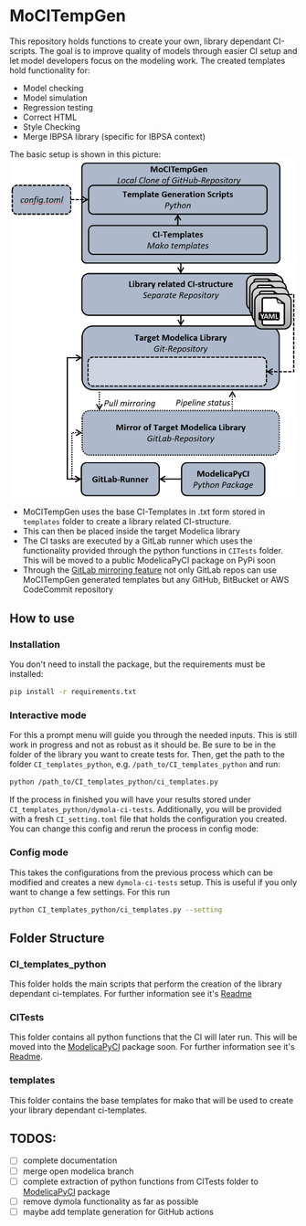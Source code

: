 # MoCITempGen
This repository holds functions to create your own, library dependant 
CI-scripts. The goal is to improve quality of models through easier CI setup and
let model developers focus on the modeling work. 
The created templates hold functionality for:
- Model checking 
- Model simulation
- Regression testing
- Correct HTML 
- Style Checking
- Merge IBPSA library (specific for IBPSA context)

The basic setup is shown in this picture:
![process](/docs/images/mocitempgen_process.png)
* MoCITempGen uses the base CI-Templates in .txt form stored in `templates` 
folder to create a library related CI-structure.
* This can then be placed inside the target Modelica library
* The CI tasks are executed by a GitLab runner which uses the functionality 
provided through the python functions in `CITests` folder. This will be moved 
to a public ModelicaPyCI package on PyPi soon
* Through the
[GitLab mirroring feature](https://docs.gitlab.com/ee/user/project/repository/mirror/) 
not only GitLab repos can use MoCITempGen generated templates but any GitHub,
BitBucket or AWS CodeCommit repository

## How to use

### Installation

You don't need to install the package, but the requirements 
must be installed:

```bash
pip install -r requirements.txt
```

### Interactive mode
For this a prompt menu will guide you through the needed inputs. This is still
work in progress and not as robust as it should be.
Be sure to be in the folder of the library you want to create tests for.
Then, get the path to the folder `CI_templates_python`, e.g. `/path_to/CI_templates_python`
and run:
```bash
python /path_to/CI_templates_python/ci_templates.py 
```
If the process in finished you will have your results stored under
`CI_templates_python/dymola-ci-tests`. Additionally, you will be provided with a 
fresh `CI_setting.toml` file that holds the configuration you created. You can 
change this config and rerun the process in config mode:
### Config mode
This takes the configurations from the previous process which can be modified 
and creates a new `dymola-ci-tests` setup. This is useful if you only want to 
change a few settings. For this run 
```bash
python CI_templates_python/ci_templates.py --setting
```

## Folder Structure

### CI_templates_python
This folder holds the main scripts that perform the creation of the library 
dependant ci-templates. For further information see it's
[Readme](CI_templates_python) 

### CITests
This folder contains all python functions that the CI will later run. This will
be moved into the [ModelicaPyCI](https://github.com/RWTH-EBC/ModelicaPyCI)
package soon. For further information see it's [Readme](CITests).

### templates
This folder contains the base templates for mako that will be used to create 
your library dependant ci-templates.


## TODOS:
* [ ] complete documentation
* [ ] merge open modelica branch
* [ ] complete extraction of python functions from CITests folder to 
[ModelicaPyCI](https://github.com/RWTH-EBC/ModelicaPyCI) package
* [ ] remove dymola functionality as far as possible 
* [ ] maybe add template generation for GitHub actions